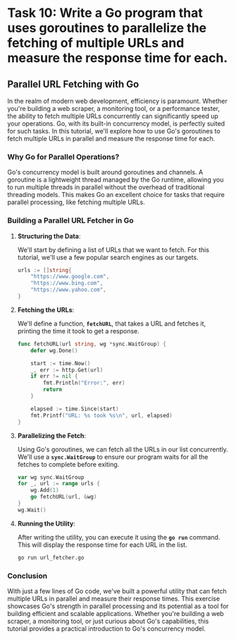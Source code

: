# Task 10: Write a Go program that uses goroutines to parallelize the fetching of multiple URLs and measure the response time for each.

## **Parallel URL Fetching with Go**

In the realm of modern web development, efficiency is paramount. Whether you're building a web scraper, a monitoring tool, or a performance tester, the ability to fetch multiple URLs concurrently can significantly speed up your operations. Go, with its built-in concurrency model, is perfectly suited for such tasks. In this tutorial, we'll explore how to use Go's goroutines to fetch multiple URLs in parallel and measure the response time for each.

### **Why Go for Parallel Operations?**

Go's concurrency model is built around goroutines and channels. A goroutine is a lightweight thread managed by the Go runtime, allowing you to run multiple threads in parallel without the overhead of traditional threading models. This makes Go an excellent choice for tasks that require parallel processing, like fetching multiple URLs.

### **Building a Parallel URL Fetcher in Go**

1. **Structuring the Data**:
    
    We'll start by defining a list of URLs that we want to fetch. For this tutorial, we'll use a few popular search engines as our targets.
    
    ```go
    urls := []string{
        "https://www.google.com",
        "https://www.bing.com",
        "https://www.yahoo.com",
    }
    ```
    
2. **Fetching the URLs**:
    
    We'll define a function, **`fetchURL`**, that takes a URL and fetches it, printing the time it took to get a response.
    
    ```go
    func fetchURL(url string, wg *sync.WaitGroup) {
        defer wg.Done()
    
        start := time.Now()
        _, err := http.Get(url)
        if err != nil {
            fmt.Println("Error:", err)
            return
        }
    
        elapsed := time.Since(start)
        fmt.Printf("URL: %s took %s\n", url, elapsed)
    }
    ```
    
3. **Parallelizing the Fetch**:
    
    Using Go's goroutines, we can fetch all the URLs in our list concurrently. We'll use a **`sync.WaitGroup`** to ensure our program waits for all the fetches to complete before exiting.
    
    ```go
    var wg sync.WaitGroup
    for _, url := range urls {
        wg.Add(1)
        go fetchURL(url, &wg)
    }
    wg.Wait()
    ```
    
4. **Running the Utility**:
    
    After writing the utility, you can execute it using the **`go run`** command. This will display the response time for each URL in the list.
    
    ```bash
    go run url_fetcher.go
    ```
    

### **Conclusion**

With just a few lines of Go code, we've built a powerful utility that can fetch multiple URLs in parallel and measure their response times. This exercise showcases Go's strength in parallel processing and its potential as a tool for building efficient and scalable applications. Whether you're building a web scraper, a monitoring tool, or just curious about Go's capabilities, this tutorial provides a practical introduction to Go's concurrency model.